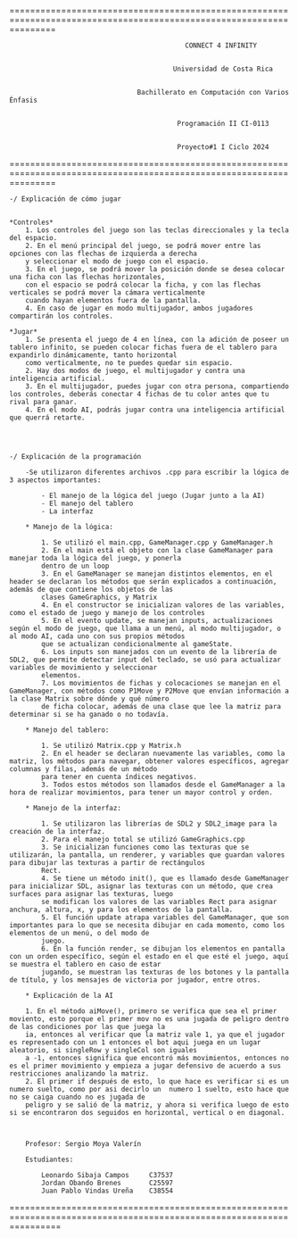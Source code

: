 =====================================================================================================================  

                                                CONNECT 4 INFINITY


                                             Universidad de Costa Rica


                                    Bachillerato en Computación con Varios Énfasis

                                    
                                              Programación II CI-0113


                                              Proyecto#1 I Ciclo 2024

=====================================================================================================================



    -/ Explicación de cómo jugar


    *Controles*
        1. Los controles del juego son las teclas direccionales y la tecla del espacio.
        2. En el menú principal del juego, se podrá mover entre las opciones con las flechas de izquierda a derecha
        y seleccionar el modo de juego con el espacio.
        3. En el juego, se podrá mover la posición donde se desea colocar una ficha con las flechas horizontales,
        con el espacio se podrá colocar la ficha, y con las flechas verticales se podrá mover la cámara verticalmente
        cuando hayan elementos fuera de la pantalla.
        4. En caso de jugar en modo multijugador, ambos jugadores compartirán los controles.
    
    *Jugar*
        1. Se presenta el juego de 4 en línea, con la adición de poseer un tablero infinito, se pueden colocar fichas fuera de el tablero para expandirlo dinámicamente, tanto horizontal 
        como verticalmente, no te puedes quedar sin espacio.
        2. Hay dos modos de juego, el multijugador y contra una inteligencia artificial.
        3. En el multijugador, puedes jugar con otra persona, compartiendo los controles, deberás conectar 4 fichas de tu color antes que tu rival para ganar.
        4. En el modo AI, podrás jugar contra una inteligencia artificial que querrá retarte.



    
    -/ Explicación de la programación

        -Se utilizaron diferentes archivos .cpp para escribir la lógica de 3 aspectos importantes:

            - El manejo de la lógica del juego (Jugar junto a la AI)
            - El manejo del tablero
            - La interfaz

        * Manejo de la lógica:

            1. Se utilizó el main.cpp, GameManager.cpp y GameManager.h
            2. En el main está el objeto con la clase GameManager para manejar toda la lógica del juego, y ponerla
            dentro de un loop
            3. En el GameManager se manejan distintos elementos, en el header se declaran los métodos que serán explicados a continuación, además de que contiene los objetos de las 
            clases GameGraphics, y Matrix
            4. En el constructor se inicializan valores de las variables, como el estado de juego y manejo de los controles
            5. En el evento update, se manejan inputs, actualizaciones según el modo de juego, que llama a un menú, al modo multijugador, o al modo AI, cada uno con sus propios métodos 
            que se actualizan condicionalmente al gameState.
            6. Los inputs son manejados con un evento de la librería de SDL2, que permite detectar input del teclado, se usó para actualizar variables de movimiento y seleccionar     
            elementos.
            7. Los movimientos de fichas y colocaciones se manejan en el GameManager, con métodos como P1Move y P2Move que envían información a la clase Matrix sobre dónde y qué número 
            de ficha colocar, además de una clase que lee la matriz para determinar si se ha ganado o no todavía.
        
        * Manejo del tablero:

            1. Se utilizó Matrix.cpp y Matrix.h
            2. En el header se declaran nuevamente las variables, como la matriz, los métodos para navegar, obtener valores específicos, agregar columnas y filas, además de un método 
            para tener en cuenta índices negativos.
            3. Todos estos métodos son llamados desde el GameManager a la hora de realizar movimientos, para tener un mayor control y orden.

        * Manejo de la interfaz: 

            1. Se utilizaron las librerías de SDL2 y SDL2_image para la creación de la interfaz.
            2. Para el manejo total se utilizó GameGraphics.cpp
            3. Se inicializan funciones como las texturas que se utilizarán, la pantalla, un renderer, y variables que guardan valores para dibujar las texturas a partir de rectángulos 
            Rect.
            4. Se tiene un método init(), que es llamado desde GameManager para inicializar SDL, asignar las texturas con un método, que crea surfaces para asignar las texturas, luego 
            se modifican los valores de las variables Rect para asignar anchura, altura, x, y para los elementos de la pantalla.
            5. El función update atrapa variables del GameManager, que son importantes para lo que se necesita dibujar en cada momento, como los elementos de un menú, o del modo de 
            juego.
            6. En la función render, se dibujan los elementos en pantalla con un orden específico, según el estado en el que esté el juego, aquí se muestra el tablero en caso de estar 
            jugando, se muestran las texturas de los botones y la pantalla de título, y los mensajes de victoria por jugador, entre otros.
        
        * Explicación de la AI

        1. En el método aiMove(), primero se verifica que sea el primer moviento, esto porque el primer mov no es una jugada de peligro dentro de las condiciones por las que juega la 
        ia, entonces al verificar que la matriz vale 1, ya que el jugador es representado con un 1 entonces el bot aqui juega en un lugar aleatorio, si singleRow y singleCol son iguales 
        a -1, entonces significa que encontró más movimientos, entonces no es el primer movimiento y empieza a jugar defensivo de acuerdo a sus restricciones analizando la matriz.
        2. El primer if después de esto, lo que hace es verificar si es un numero suelto, como por asi decirlo un  numero 1 suelto, esto hace que no se caiga cuando no es jugada de 
        peligro y se salió de la matriz, y ahora si verifica luego de esto si se encontraron dos seguidos en horizontal, vertical o en diagonal.



        Profesor: Sergio Moya Valerín

        Estudiantes:

            Leonardo Sibaja Campos     C37537
            Jordan Obando Brenes       C25597
            Juan Pablo Vindas Ureña    C38554



======================================================================================================================

